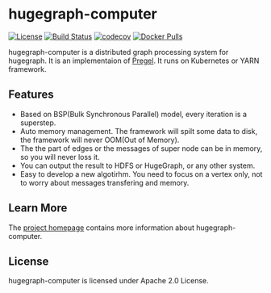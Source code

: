 # hugegraph-computer

[![License](https://img.shields.io/badge/license-Apache%202-0E78BA.svg)](https://www.apache.org/licenses/LICENSE-2.0.html)
[![Build Status](https://github.com/hugegraph/hugegraph-computer/actions/workflows/ci.yml/badge.svg)](https://github.com/hugegraph/hugegraph-computer/actions/workflows/ci.yml)
[![codecov](https://codecov.io/gh/hugegraph/hugegraph-computer/branch/master/graph/badge.svg)](https://codecov.io/gh/hugegraph/hugegraph-computer)
[![Docker Pulls](https://img.shields.io/docker/pulls/hugegraph/hugegraph-builtin-algorithms)](https://hub.docker.com/repository/docker/hugegraph/hugegraph-builtin-algorithms)

hugegraph-computer is a distributed graph processing system for hugegraph. It is an implementaion of [Pregel](https://kowshik.github.io/JPregel/pregel_paper.pdf). It runs on Kubernetes or YARN framework.

## Features

- Based on BSP(Bulk Synchronous Parallel) model, every iteration is a superstep.
- Auto memory management. The framework will spilt some data to disk, the framework will never OOM(Out of Memory).
- The the part of edges or the messages of super node can be in memory, so you will never loss it.
- You can output the result to HDFS or HugeGraph, or any other system.
- Easy to develop a new algotirhm. You need to focus on a vertex only, not to worry about messages transfering and memory.

## Learn More

The [project homepage](https://hugegraph.github.io/hugegraph-doc/) contains more information about hugegraph-computer. 

## License

hugegraph-computer is licensed under Apache 2.0 License.
